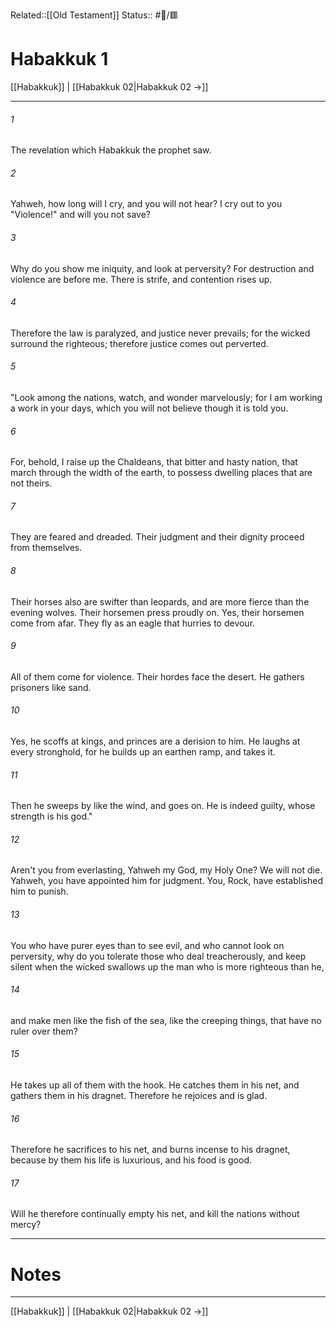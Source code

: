 Related::[[Old Testament]]
Status:: #📖/🟥
# Habakkuk 1

[[Habakkuk]] | [[Habakkuk 02|Habakkuk 02 →]]
***



###### 1 
The revelation which Habakkuk the prophet saw. 

###### 2 
Yahweh, how long will I cry, and you will not hear? I cry out to you "Violence!" and will you not save? 

###### 3 
Why do you show me iniquity, and look at perversity? For destruction and violence are before me. There is strife, and contention rises up. 

###### 4 
Therefore the law is paralyzed, and justice never prevails; for the wicked surround the righteous; therefore justice comes out perverted. 

###### 5 
"Look among the nations, watch, and wonder marvelously; for I am working a work in your days, which you will not believe though it is told you. 

###### 6 
For, behold, I raise up the Chaldeans, that bitter and hasty nation, that march through the width of the earth, to possess dwelling places that are not theirs. 

###### 7 
They are feared and dreaded. Their judgment and their dignity proceed from themselves. 

###### 8 
Their horses also are swifter than leopards, and are more fierce than the evening wolves. Their horsemen press proudly on. Yes, their horsemen come from afar. They fly as an eagle that hurries to devour. 

###### 9 
All of them come for violence. Their hordes face the desert. He gathers prisoners like sand. 

###### 10 
Yes, he scoffs at kings, and princes are a derision to him. He laughs at every stronghold, for he builds up an earthen ramp, and takes it. 

###### 11 
Then he sweeps by like the wind, and goes on. He is indeed guilty, whose strength is his god." 

###### 12 
Aren't you from everlasting, Yahweh my God, my Holy One? We will not die. Yahweh, you have appointed him for judgment. You, Rock, have established him to punish. 

###### 13 
You who have purer eyes than to see evil, and who cannot look on perversity, why do you tolerate those who deal treacherously, and keep silent when the wicked swallows up the man who is more righteous than he, 

###### 14 
and make men like the fish of the sea, like the creeping things, that have no ruler over them? 

###### 15 
He takes up all of them with the hook. He catches them in his net, and gathers them in his dragnet. Therefore he rejoices and is glad. 

###### 16 
Therefore he sacrifices to his net, and burns incense to his dragnet, because by them his life is luxurious, and his food is good. 

###### 17 
Will he therefore continually empty his net, and kill the nations without mercy?

---
# Notes


***
[[Habakkuk]] | [[Habakkuk 02|Habakkuk 02 →]]
